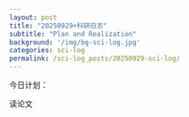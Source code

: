 ```yaml
---
layout: post
title: "20250929+科研日志"
subtitle: "Plan and Realization"
background: '/img/bg-sci-log.jpg'
categories: sci-log
permalink: /sci-log_posts/20250929-sci-log/
---
```


今日计划：

读论文
